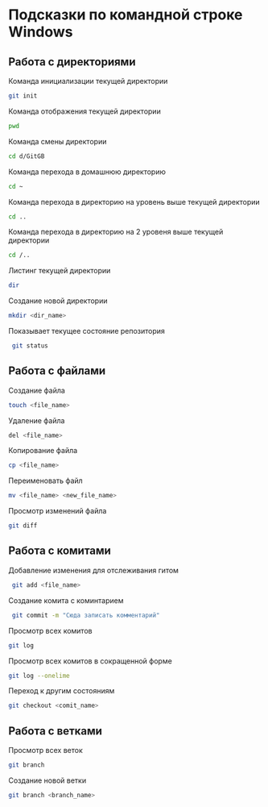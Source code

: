 # Подсказки по командной строке Windows

## Работа с директориями
Команда инициализации текущей директории
```sh
git init
```
Команда отображения текущей директории
```sh
pwd
```
Команда смены директории
```sh
cd d/GitGB
```
Команда перехода в домашнюю директорию
```sh
cd ~
```
Команда перехода в директорию на уровень выше текущей директории
```sh
cd ..
```
Команда перехода в директорию на 2 уровеня выше текущей директории
```sh
cd /..
```
Листинг текущей директории 
```sh
dir
```
Создание новой директории
```sh
mkdir <dir_name>
```
Показывает текущее состояние репозитория
```sh
 git status
```
## Работа с файлами

Создание файла
```sh
touch <file_name>
```
Удаление файла
```sh
del <file_name>
```
Копирование файла
```sh
cp <file_name>
```
Переименовать файл
```sh
mv <file_name> <new_file_name>
```
Просмотр изменений файла
```sh
git diff
```
## Работа с комитами

Добавление изменения для отслеживания гитом
```sh
 git add <file_name>
```
Создание комита с коминтарием
```sh
 git commit -m "Сюда записать комментарий"
```
Просмотр всех комитов
```sh
git log
```
Просмотр всех комитов в сокращенной форме
```sh
git log --onelime
```
Переход к другим состояниям
```sh
git checkout <comit_name>
```
## Работа с ветками

Просмотр всех веток
```sh
git branch
```
Создание новой ветки
```sh
git branch <branch_name>
```